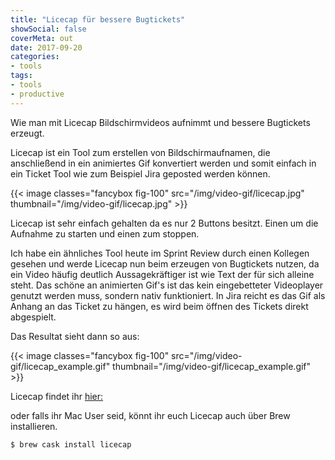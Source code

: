 ```yaml
---
title: "Licecap für bessere Bugtickets"
showSocial: false
coverMeta: out
date: 2017-09-20
categories:
- tools
tags:
- tools
- productive
---
```


Wie man mit Licecap Bildschirmvideos aufnimmt und bessere Bugtickets erzeugt.

<!--more-->

Licecap ist ein Tool zum erstellen von Bildschirmaufnamen, die anschließend in ein animiertes Gif konvertiert werden und somit einfach in ein Ticket Tool wie zum Beispiel Jira geposted werden können. 

{{< image classes="fancybox fig-100" src="/img/video-gif/licecap.jpg" thumbnail="/img/video-gif/licecap.jpg" >}}

Licecap ist sehr einfach gehalten da es nur 2 Buttons besitzt. Einen um die Aufnahme zu starten und einen zum stoppen.

Ich habe ein ähnliches Tool heute im Sprint Review durch einen Kollegen gesehen und werde Licecap nun beim erzeugen von Bugtickets nutzen, da ein Video häufig deutlich Aussagekräftiger ist wie Text der für sich alleine steht. Das schöne an animierten Gif's ist das kein eingebetteter Videoplayer genutzt werden muss, sondern nativ funktioniert. In Jira reicht es das Gif als Anhang an das Ticket zu hängen, es wird beim öffnen des Tickets direkt abgespielt.

Das Resultat sieht dann so aus:

{{< image classes="fancybox fig-100" src="/img/video-gif/licecap_example.gif" thumbnail="/img/video-gif/licecap_example.gif" >}}

Licecap findet ihr [hier:](https://www.cockos.com/licecap/)

oder falls ihr Mac User seid, könnt ihr euch Licecap auch über Brew installieren.
```bash
$ brew cask install licecap
```